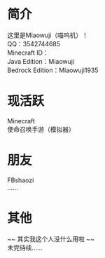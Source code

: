 # 简介
这里是Miaowuji（喵呜机）！  
QQ：3542744685  
Minecraft ID：  
Java Edition：Miaowuji  
Bedrock Edition：Miaowuji1935
# 现活跃
Minecraft  
使命召唤手游（模拟器）
# 朋友
FBshaozi  
......
# 其他
~~ 其实我这个人没什么用啦 ~~  
未完待续......
